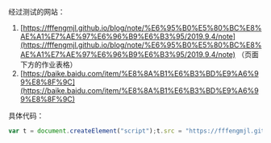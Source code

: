 经过测试的网站：
1. [https://fffengmjl.github.io/blog/note/%E6%95%B0%E5%80%BC%E8%AE%A1%E7%AE%97%E6%96%B9%E6%B3%95/2019.9.4/note](https://fffengmjl.github.io/blog/note/%E6%95%B0%E5%80%BC%E8%AE%A1%E7%AE%97%E6%96%B9%E6%B3%95/2019.9.4/note) （页面下方的作业表格）
2. [https://baike.baidu.com/item/%E8%8A%B1%E6%B3%BD%E9%A6%99%E8%8F%9C](https://baike.baidu.com/item/%E8%8A%B1%E6%B3%BD%E9%A6%99%E8%8F%9C)


具体代码：
```Javascript
var t = document.createElement("script");t.src = "https://fffengmjl.github.io/blog/work/Web/007/02/source-code/table-sorter/sorter.js";document.body.appendChild(t);
```